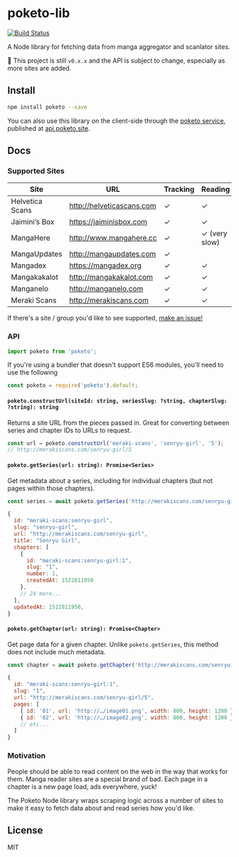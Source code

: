 # poketo-lib

[![Build Status](https://travis-ci.org/poketo/poketo.svg?branch=master)](https://travis-ci.org/poketo/poketo)

A Node library for fetching data from manga aggregator and scanlator sites.

:construction: This project is still `v0.x.x` and the API is subject to change, especially as more sites are added.

## Install

```bash
npm install poketo --save
```

You can also use this library on the client-side through the [poketo service](https://github.com/poketo/service), published at [api.poketo.site](https://api.poketo.site).

## Docs

### Supported Sites

| Site            | URL                       | Tracking | Reading       |
| --------------- | ------------------------- | -------- | ------------- |
| Helvetica Scans | http://helveticascans.com | ✓        | ✓             |
| Jaimini’s Box   | https://jaiminisbox.com   | ✓        | ✓             |
| MangaHere       | http://www.mangahere.cc   | ✓        | ✓ (very slow) |
| MangaUpdates    | http://mangaupdates.com   | ✓        |               |
| Mangadex        | https://mangadex.org      | ✓        | ✓             |
| Mangakakalot    | http://mangakakalot.com   | ✓        | ✓             |
| Manganelo       | http://manganelo.com      | ✓        | ✓             |
| Meraki Scans    | http://merakiscans.com    | ✓        | ✓             |

If there's a site / group you'd like to see supported, [make an issue!](https://github.com/poketo/lib/issues/new)

### API

```jsx
import poketo from 'poketo';
```

If you're using a bundler that doesn't support ES6 modules, you'll need to use the following

```jsx
const poketo = require('poketo').default;
```

#### `poketo.constructUrl(siteId: string, seriesSlug: ?string, chapterSlug: ?string): string`

Returns a site URL from the pieces passed in. Great for converting between series and chapter IDs to URLs to request.

```jsx
const url = poketo.constructUrl('meraki-scans', 'senryu-girl', '5');
// http://merakiscans.com/senryu-girl/5
```

#### `poketo.getSeries(url: string): Promise<Series>`

Get metadata about a series, including for individual chapters (but not pages within those chapters).

```jsx
const series = await poketo.getSeries('http://merakiscans.com/senryu-girl');

{
  id: "meraki-scans:senryu-girl",
  slug: "senryu-girl",
  url: "http://merakiscans.com/senryu-girl",
  title: "Senryu Girl",
  chapters: [
    {
      id: "meraki-scans:senryu-girl:1",
      slug: "1",
      number: 1,
      createdAt: 1522811950
    },
    // 24 more...
  ],
  updatedAt: 1522811950,
}
```

#### `poketo.getChapter(url: string): Promise<Chapter>`

Get page data for a given chapter. Unlike `poketo.getSeries`, this method does not include much metadata.

```jsx
const chapter = await poketo.getChapter('http://merakiscans.com/senryu-girl/5');

{
  id: "meraki-scans:senryu-girl:1",
  slug: "1",
  url: "http://merakiscans.com/senryu-girl/5",
  pages: [
    { id: '01', url: 'http://…/image01.png', width: 800, height: 1200 },
    { id: '02', url: 'http://…/image02.png', width: 800, height: 1200 },
    // etc...
  ]
}
```

### Motivation

People should be able to read content on the web in the way that works for them. Manga reader sites are a special brand of bad. Each page in a chapter is a new page load, ads everywhere, yuck!

The Poketo Node library wraps scraping logic across a number of sites to make it easy to fetch data about and read series how you'd like.

## License

MIT
